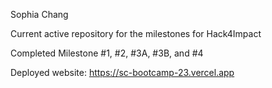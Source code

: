 Sophia Chang

Current active repository for the milestones for Hack4Impact

Completed Milestone #1, #2, #3A, #3B, and #4

Deployed website: https://sc-bootcamp-23.vercel.app
